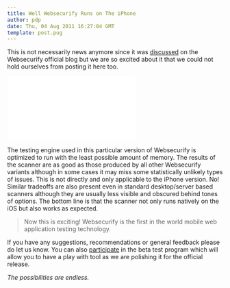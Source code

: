```yaml
---
title: Well Websecurify Runs on The iPhone
author: pdp
date: Thu, 04 Aug 2011 16:27:04 GMT
template: post.pug
---
```


This is not necessarily news anymore since it was [discussed](http://blog.websecurify.com/2011/08/websecurify-for-iphone-preview.html) on the Websecurify official blog but we are so excited about it that we could not hold ourselves from posting it here too.

<iframe class="video" src="//www.youtube.com/embed/19U37T7F8Lw" frameborder="0" allowfullscreen></iframe>

The testing engine used in this particular version of Websecurify is optimized to run with the least possible amount of memory. The results of the scanner are as good as those produced by all other Websecurify variants although in some cases it may miss some statistically unlikely types of issues. This is not directly and only applicable to the iPhone version. No! Similar tradeoffs are also present even in standard desktop/server based scanners although they are usually less visible and obscured behind tones of options. The bottom line is that the scanner not only runs natively on the iOS but also works as expected.

> Now this is exciting! Websecurify is the first in the world mobile web application testing technology.

If you have any suggestions, recommendations or general feedback please do let us know. You can also [participate](https://spreadsheets.google.com/spreadsheet/viewform?formkey=dEFlRENtdnJKSTJaeC13TjhHaVduckE6MQ) in the beta test program which will allow you to have a play with tool as we are polishing it for the official release.

_The possibilities are endless._
